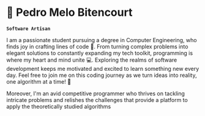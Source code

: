 # 🙌 Pedro Melo Bitencourt

**`Software Artisan`**


I am a passionate student pursuing a degree in Computer Engineering, who finds joy in crafting lines of code 🚀. From turning complex problems into elegant solutions to constantly expanding my tech toolkit, programming is where my heart and mind unite 💻. Exploring the realms of software development keeps me motivated and excited to learn something new every day. Feel free to join me on this coding journey as we turn ideas into reality, one algorithm at a time! 🌟

Moreover, I'm an avid competitive programmer who thrives on tackling intricate problems and relishes the challenges that provide a platform to apply the theoretically studied algorithms

<!--
**pedromelobitencourt/PedroMeloBitencourt** is a ✨ _special_ ✨ repository because its `README.md` (this file) appears on your GitHub profile.

Here are some ideas to get you started:

- 🔭 I’m currently working on ...
- 🌱 I’m currently learning ...
- 👯 I’m looking to collaborate on ...
- 🤔 I’m looking for help with ...
- 💬 Ask me about ...
- 📫 How to reach me: ...
- 😄 Pronouns: ...
- ⚡ Fun fact: ...
-->
